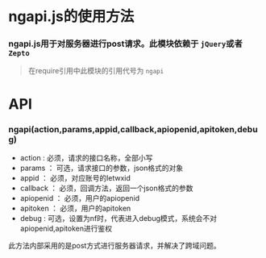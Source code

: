 ﻿#	ngapi.js的使用方法

### ngapi.js用于对服务器进行post请求。此模块依赖于 `jQuery`或者 `Zepto`

> 在require引用中此模块的引用代号为 `ngapi` 

#	API

### ngapi(action,params,appid,callback,apiopenid,apitoken,debug)
* action : 必须，请求的接口名称，全部小写
* params ： 可选，请求接口的参数，json格式的对象
* appid ： 必须，对应账号的letwxid
* callback ： 必须，回调方法，返回一个json格式的参数
* apiopenid ： 必须，用户的apiopenid
* apitoken ： 必须，用户的apitoken
* debug : 可选，设置为nf时，代表进入debug模式，系统会不对apiopenid,apitoken进行鉴权

此方法内部采用的是post方式进行服务器请求，并解决了跨域问题。